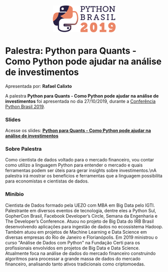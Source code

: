 <p align="center"><img src="../../logo_python_brasil_2019-01.svg" width="200"></p>

# Palestra: Python para Quants - Como Python pode ajudar na análise de investimentos
Apresentada por: **Rafael Calixto**


A palestra **Python para Quants - Como Python pode ajudar na análise de investimentos** foi apresentada no dia 27/10/2019, durante a [Conferência Python Brasil 2019](http://2019.pythonbrasil.org.br).



### Slides

Acesse os slides: **[Python para Quants - Como Python pode ajudar na análise de investimentos](./pybr2019-rafael-calixto-python-para-quants-como-python.pdf)**



### Sobre Palestra
Como cientista de dados voltado para o mercado financeiro, vou contar como utilizo a linguagem Python para entender o mercado e quais ferramentas podem ser úteis para gerar insights sobre investimentos.\nA palestra irá mostrar os benefícios e ferramentas que a linguagem possibilita para economistas e cientistas de dados.



### Minibio
Cientista de Dados formado pela UEZO com MBA em Big Data pelo IGTI. Palestrante em diversos eventos de tecnologia, dentre eles a Python Sul, GopherCon Brasil, Facebook Developer’s Circle, Semana da Engenharia e The Developer’s Conference. Atuou no projeto de Big Data do IRB Brasil desenvolvendo aplicações para ingestão de dados no ecossistema Hadoop. Também atuou em projetos de Machine Learning e Data Science em diversas empresas do Rio de Janeiro e Florianópolis. Em 2019 ministrou o curso "Análise de Dados com Python" na Fundação Certi para os profissionais envolvidos em projetos de Big Data e Data Science. Atualmente foca na análise de dados do mercado financeiro construindo algoritmos para processar a grande massa de dados do mercado financeiro, analisando tanto ativos tradicionais como criptomoedas.


